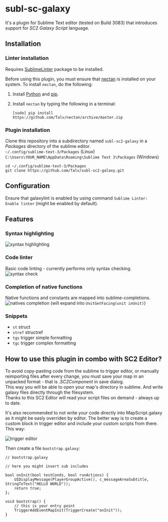 # subl-sc-galaxy
It's a plugin for Sublime Text editor (tested on Build 3083) that introduces support for *SC2 Galaxy Script* language.

## Installation

### Linter installation

Requires [SublimeLinter](http://www.sublimelinter.com/en/latest/installation.html#installing-via-pc) package to be installed.

Before using this plugin, you must ensure that [nectan](https://github.com/Talv/nectan) is installed on your system. To install `nectan`, do the following:

1. Install [Python](http://python.org/download/) and [pip](http://www.pip-installer.org/en/latest/installing.html).

1. Install `nectan` by typing the following in a terminal:
   ```
   [sudo] pip install https://github.com/Talv/nectan/archive/master.zip
   ```

### Plugin installation
Clone this repository into a subdirectory named `subl-sc2-galaxy` in a *Packages* directory of the sublime editor.  
```~/.config/sublime-text-3/Packages``` (Linux)  
```C:\Users\YOUR_NAME\AppData\Roaming\Sublime Text 3\Packages``` (Windows)
```
cd ~/.config/sublime-text-3/Packages
git clone https://github.com/Talv/subl-sc2-galaxy.git
```

## Configuration
Ensure that galaxylint is enabled by using command `Sublime Linter: Enable linter` (might be enabled by default).

## Features

### Syntax highlighting
![syntax highlighting](https://cloud.githubusercontent.com/assets/6976458/11614372/276ccbf4-9c41-11e5-8648-7f708e5df3fa.png)


### Code linter
Basic code linting - currently performs only syntax checking.
![syntax check](https://cloud.githubusercontent.com/assets/6976458/11614383/79b648fe-9c41-11e5-89b8-ca2becee2153.png)

### Completion of native functions
Native functions and constants are mapped into sublime-completions.
![natives completion](https://cloud.githubusercontent.com/assets/6976458/11614389/bba6f510-9c41-11e5-9d00-46ef7afa8ad6.png)
(will expand into `UnitGetFacing(unit inUnit)`)

### Snippets

 * `st` struct
 * `stref` structref
 * `tgs` trigger simple formatting
 * `tgc` trigger complex formatting

## How to use this plugin in combo with SC2 Editor?
To avoid copy-pasting code from the sublime to trigger editor, or manually reimporting files after every change, you must save your map in an unpacked format - that is *.SC2Component* in save dialog.  
This way you will be able to open your map's directory in sublime. And write galaxy files directly through the filesystem.  
Thanks to this SC2 Editor will read your script files on demand - always up to date.

It's also recommended to not write your code directly into MapScript.galaxy as it might be easly overriden by editor. The better way is to create a custom block in trigger editor and include your custom scripts from there. This way:

![trigger editor](https://cloud.githubusercontent.com/assets/6976458/11614705/a03daefa-9c4a-11e5-95de-9b2bd1780dec.png)

Then create a file `bootstrap.galaxy`:

```
// bootstrap.galaxy

// here you might insert sub includes

bool onInit(bool testConds, bool runActions) {
    UIDisplayMessage(PlayerGroupActive(), c_messageAreaSubtitle, StringToText("HELLO WORLD"));
    return true;
};

void bootstrap() {
    // this is your entry point
    TriggerAddEventMapInit(TriggerCreate("onInit"));
}
```